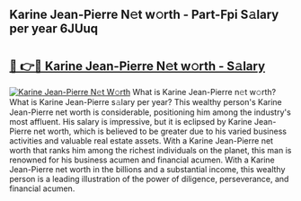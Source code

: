 ## Karine Jean-Pierre N𝚎t w𝚘rth - Part-Fpi S𝚊lary per year 6JUuq

# <h2><a href="http://gc56yv6.nevu.top/?p=Karine+Jean-Pierre">🔗 👉🔴 Karine Jean-Pierre N𝚎t w𝚘rth - S𝚊lary</a></h2>

[![Karine Jean-Pierre N𝚎t W𝚘rth](https://i.imgur.com/Oavwk0R.jpeg)](http://gc56yv6.nevu.top/?p=Karine+Jean-Pierre)
What is Karine Jean-Pierre n𝚎t w𝚘rth? What is Karine Jean-Pierre s𝚊lary per year?
This wealthy person's Karine Jean-Pierre net worth is considerable, positioning him among the industry's most affluent. His salary is impressive, but it is eclipsed by Karine Jean-Pierre net worth, which is believed to be greater due to his varied business activities and valuable real estate assets. With a Karine Jean-Pierre net worth that ranks him among the richest individuals on the planet, this man is renowned for his business acumen and financial acumen. With a Karine Jean-Pierre net worth in the billions and a substantial income, this wealthy person is a leading illustration of the power of diligence, perseverance, and financial acumen.
